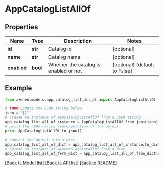 # AppCatalogListAllOf


## Properties
Name | Type | Description | Notes
------------ | ------------- | ------------- | -------------
**id** | **str** | Catalog id | [optional] 
**name** | **str** | Catalog name | [optional] 
**enabled** | **bool** | Whether the catalog is enabled or not | [optional] [default to False]

## Example

```python
from akeneo.models.app_catalog_list_all_of import AppCatalogListAllOf

# TODO update the JSON string below
json = "{}"
# create an instance of AppCatalogListAllOf from a JSON string
app_catalog_list_all_of_instance = AppCatalogListAllOf.from_json(json)
# print the JSON string representation of the object
print AppCatalogListAllOf.to_json()

# convert the object into a dict
app_catalog_list_all_of_dict = app_catalog_list_all_of_instance.to_dict()
# create an instance of AppCatalogListAllOf from a dict
app_catalog_list_all_of_form_dict = app_catalog_list_all_of.from_dict(app_catalog_list_all_of_dict)
```
[[Back to Model list]](../README.md#documentation-for-models) [[Back to API list]](../README.md#documentation-for-api-endpoints) [[Back to README]](../README.md)


